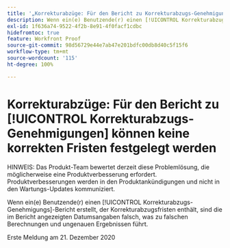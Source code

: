 ```yaml
---
title: '„Korrekturabzüge: Für den Bericht zu Korrekturabzugs-Genehmigungen können keine korrekten Fristen festgelegt werden“'
description: Wenn ein(e) Benutzende(r) einen [!UICONTROL Korrekturabzugs-Genehmigungs]-Bericht erstellt, der Korrekturabzugsfristen enthält, sind die im Bericht angezeigten Datumsangaben falsch, was zu falschen Berechnungen und ungenauen Ergebnissen führt.
exl-id: 1f636a74-9522-4f2b-8e91-4f0facf1cdbc
hidefromtoc: true
feature: Workfront Proof
source-git-commit: 98d56729e44e7ab47e201bdfc00db8d40c5f15f6
workflow-type: tm+mt
source-wordcount: '115'
ht-degree: 100%

---
```


# Korrekturabzüge: Für den Bericht zu [!UICONTROL Korrekturabzugs-Genehmigungen] können keine korrekten Fristen festgelegt werden

<!--Converted to story-->

HINWEIS: Das Produkt-Team bewertet derzeit diese Problemlösung, die möglicherweise eine Produktverbesserung erfordert. Produktverbesserungen werden in den Produktankündigungen und nicht in den Wartungs-Updates kommuniziert.

Wenn ein(e) Benutzende(r) einen [!UICONTROL Korrekturabzugs-Genehmigungs]-Bericht erstellt, der Korrekturabzugsfristen enthält, sind die im Bericht angezeigten Datumsangaben falsch, was zu falschen Berechnungen und ungenauen Ergebnissen führt.

Erste Meldung am 21. Dezember 2020
